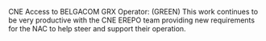 CNE Access to BELGACOM GRX Operator: (GREEN) This work continues to be very productive with the CNE EREPO team providing new requirements for the NAC to help steer and support their operation.
